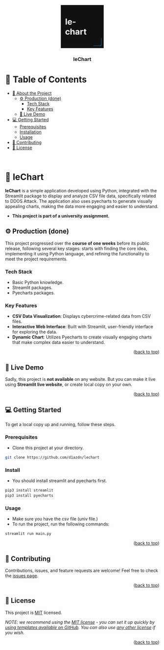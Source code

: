 <div align="center">
  <img src="./public/assets/logo.jpg" alt="logo" width="140"  height="auto" />
  
  <h3><b>leChart</b></h3>
</div>

# 📗 Table of Contents
- [📖 About the Project](#about-project)
  - [⚙️ Production (done)](#production)
    - [Tech Stack](#tech-stack)
    - [Key Features](#key-features)
  - [🚀 Live Demo](#live-demo)
- [💻 Getting Started](#getting-started)
  - [Prerequisites](#prerequisites)
  - [Installation](#installation)
  - [Usage](#usage)
- [🤝 Contributing](#contributing)
- [📝 License](#license)

<br>




# 📖 leChart <a name="about-project"></a>
**leChart** is a simple application developed using Python, integrated with the Streamlit package to display and analyze CSV file data, specifically related to DDOS Attack. The application also uses pyecharts to generate visually appealing charts, making the data more engaging and easier to understand. 

- **This project is part of a university assignment.**

## ⚙️ Production (done)<a name="production"></a>
This project progressed over the **course of one weeks** before its public release, following several key stages: starts with finding the core idea, implementing it using Python language, and refining the functionality to meet the project requirements.

### Tech Stack <a name="tech-stack"></a>
- Basic Python knowledge.
- Streamlit packages.
- Pyecharts packages.

### Key Features <a name="key-features"></a>
- **CSV Data Visualization**: Displays cybercrime-related data from CSV files.
- **Interactive Web Interface**: Built with Streamlit, user-friendly interface for exploring the data.
- **Dynamic Chart**: Utilizes Pyecharts to create visually engaging charts that make complex data easier to understand.
<p align="right">(<a href="#readme-top">back to top</a>)</p>




## 🚀 Live Demo <a name="live-demo"></a>
Sadly, this project is **not available** on any website. But you can make it live using **Streamlit live website**, or create local copy on your own.
<p align="right">(<a href="#readme-top">back to top</a>)</p>




## 💻 Getting Started <a name="getting-started"></a>
To get a local copy up and running, follow these steps.

### Prerequisites
- Clone this project at your directory.
```sh
git clone https://github.com/d1azdn/lechart
```

### Install
- You should install streamlit and pyecharts first.
```sh
pip3 install streamlit
pip3 install pyecharts
```

### Usage
- Make sure you have the csv file (univ file.)
- To run the project, run the following commands:
```sh
streamlit run main.py
```
<p align="right">(<a href="#readme-top">back to top</a>)</p>




## 🤝 Contributing <a name="contributing"></a>
Contributions, issues, and feature requests are welcome!
Feel free to check the [issues page](../../issues/).
<p align="right">(<a href="#readme-top">back to top</a>)</p>




## 📝 License <a name="license"></a>
This project is [MIT](./LICENSE) licensed.

_NOTE: we recommend using the [MIT license](https://choosealicense.com/licenses/mit/) - you can set it up quickly by [using templates available on GitHub](https://docs.github.com/en/communities/setting-up-your-project-for-healthy-contributions/adding-a-license-to-a-repository). You can also use [any other license](https://choosealicense.com/licenses/) if you wish._

<p align="right">(<a href="#readme-top">back to top</a>)</p>

